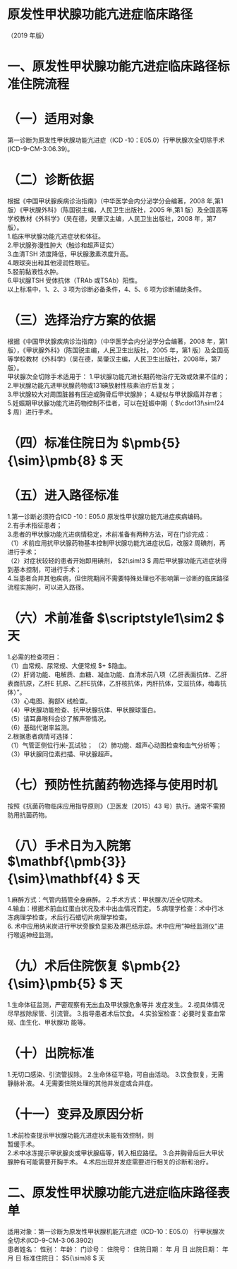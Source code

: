 # 原发性甲状腺功能亢进症临床路径  
（2019 年版）  
# 一、原发性甲状腺功能亢进症临床路径标准住院流程  
# （一）适用对象  
第一诊断为原发性甲状腺功能亢进症（ICD -10：E05.0）行甲状腺次全切除手术(ICD-9-CM-3:06.39)。  
# （二）诊断依据  
根据《中国甲状腺疾病诊治指南》（中华医学会内分泌学分会编著，2008 年,第1 版）《甲状腺外科》（陈国锐主编，人民卫生出版社，2005 年,第1 版）及全国高等学校教材《外科学》（吴在德，吴肇汉主编，人民卫生出版社，2008 年，第7 版）。  
1.临床甲状腺功能亢进症状和体征。  
2.甲状腺弥漫性肿大（触诊和超声证实）  
3.血清TSH 浓度降低，甲状腺激素浓度升高。  
4.眼球突出和其他浸润性眼征。  
5.胫前黏液性水肿。  
6.甲状腺TSH 受体抗体（TRAb 或TSAb）阳性。  
以上标准中，1、2、3 项为诊断必备条件，4、5、6 项为诊断辅助条件。  
# （三）选择治疗方案的依据  
根据《中国甲状腺疾病诊治指南》（中华医学会内分泌学分会编著，2008 年，第1 版），《甲状腺外科》（陈国锐主编，人民卫生出版社，2005 年，第1 版）及全国高等学校教材《外科学》（吴在德，吴肇汉主编，人民卫生出版社，2008年，第7 版）。  
甲状腺次全切除手术适用于： 1.甲状腺功能亢进长期药物治疗无效或效果不佳的；  
2.甲状腺功能亢进甲状腺药物或131碘放射性核素治疗后复发；  
3.甲状腺较大对周围脏器有压迫或胸骨后甲状腺肿； 4.疑似与甲状腺癌并存者；  
5.妊娠期甲状腺功能亢进药物控制不佳者，可以在妊娠中期（ $\cdot13\!\sim\!24 $ 周）进行手术。  
# （四）标准住院日为 $\pmb{5}{\sim}\pmb{8} $ 天  
# （五）进入路径标准  
1.第一诊断必须符合ICD -10：E05.0 原发性甲状腺功能亢进症疾病编码。  
2.有手术指征患者；  
3.患者的甲状腺功能亢进病情稳定，术前准备有两种方法，可在门诊完成：  
（1）术前应用抗甲状腺药物基本控制甲状腺功能亢进症状后，改服2 周碘剂，再进行手术；  
（2）对症状较轻的患者开始即用碘剂， $2\!\sim\!3 $ 周后甲状腺功能亢进症状得到基本控制，可进行手术；  
4.当患者合并其他疾病，但住院期间不需要特殊处理也不影响第一诊断的临床路径流程实施时，可以进入路径。  
# （六）术前准备 $\scriptstyle1\sim2 $ 天  
1.必需的检查项目：  
（1）血常规、尿常规、大便常规 $+ $隐血。  
（2）肝肾功能、电解质、血糖、凝血功能、血清术前八项（乙肝表面抗体、乙肝表面抗原，乙肝E 抗原、乙肝E抗体，乙肝核抗体，丙肝抗体，艾滋抗体，梅毒抗体）”。  
（3）心电图、胸部X 线检查。  
（4）甲状腺功能检查、抗甲状腺抗体、甲状腺球蛋白。  
（5）请耳鼻喉科会诊了解声带情况。  
（6）基础代谢率监测。  
2.根据患者病情可选择：  
（1）气管正侧位行米-瓦试验； （2）肺功能、超声心动图检查和血气分析等； （3）甲状腺同位素扫描、甲状腺超声。  
# （七）预防性抗菌药物选择与使用时机  
按照《抗菌药物临床应用指导原则》（卫医发〔2015〕43 号）执行。通常不需预防用抗菌药物。  
# （八）手术日为入院第 $\mathbf{\pmb{3}}{\sim}\mathbf{4} $ 天  
1.麻醉方式：气管内插管全身麻醉。 2.手术方式：甲状腺次/近全切除术。  
4.输血：根据术前血红蛋白状况及术中出血情况而定。    5.病理学检查：术中行冰冻病理学检查，术后行石蜡切片病理学检查。  
6. 术中应用纳米炭进行甲状旁腺负显影及淋巴结示踪。术中应用“神经监测仪”进行喉返神经监测。  
# （九）术后住院恢复 $\pmb{2}{\sim}\pmb{5} $ 天  
1.生命体征监测，严密观察有无出血及甲状腺危象等并 发症发生。 2.视具体情况尽早拔除尿管、引流管。 3.指导患者术后饮食。 4.实验室检查：必要时复查血常规、血生化、甲状腺功 能等。  
# （十）出院标准  
1.无切口感染、引流管拔除。 2.生命体征平稳，可自由活动。 3.饮食恢复，无需静脉补液。 4.无需要住院处理的其他并发症或合并症。  
# （十一）变异及原因分析  
1.术前检查提示甲状腺功能亢进症状未能有效控制，则  
暂缓手术。  
2.术中冰冻提示甲状腺炎或甲状腺癌等，转入相应路径。 3.合并胸骨后巨大甲状腺肿有可能需要开胸手术。 4.术后出现并发症需要进行相关的诊断和治疗。  
# 二、原发性甲状腺功能亢进症临床路径表单  
适用对象：第一诊断为原发性甲状腺机能亢进症（ICD-10：E05.0） 行甲状腺次全切术(ICD-9-CM-3:06.3902)  
患者姓名：           性别：      年龄：       门诊号：        住院号：           住院日期：      年    月   日  出院日期：     年   月   日 标准住院日： $5{\sim}8 $ 天  
